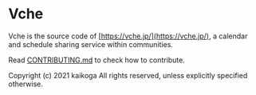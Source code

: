 # Vche

Vche is the source code of [https://vche.jp/](https://vche.jp/), a calendar and schedule sharing service within communities.

Read [CONTRIBUTING.md](CONTRIBUTING.md) to check how to contribute.

Copyright (c) 2021 kaikoga All rights reserved, unless explicitly specified otherwise.
